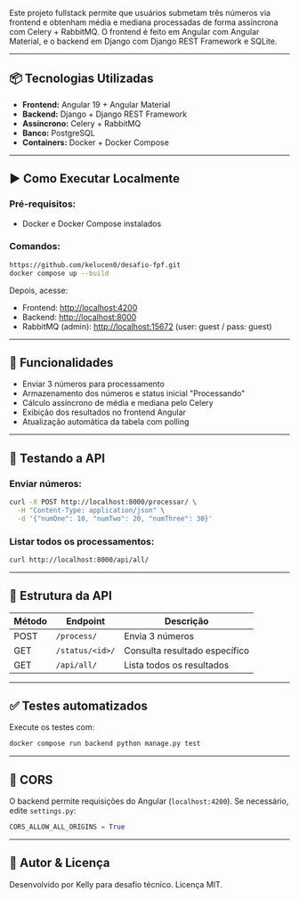 Este projeto fullstack permite que usuários submetam três números via frontend e obtenham média e mediana processadas de forma assíncrona com Celery + RabbitMQ. O frontend é feito em Angular com Angular Material, e o backend em Django com Django REST Framework e SQLite.

---

## 📦 Tecnologias Utilizadas

- **Frontend:** Angular 19 + Angular Material
- **Backend:** Django + Django REST Framework
- **Assíncrono:** Celery + RabbitMQ
- **Banco:** PostgreSQL
- **Containers:** Docker + Docker Compose

---

## ▶️ Como Executar Localmente

### Pré-requisitos:
- Docker e Docker Compose instalados

### Comandos:

```bash
https://github.com/kelucen0/desafio-fpf.git
docker compose up --build
```

Depois, acesse:
- Frontend: [http://localhost:4200](http://localhost:4200)
- Backend: [http://localhost:8000](http://localhost:8000)
- RabbitMQ (admin): [http://localhost:15672](http://localhost:15672) (user: guest / pass: guest)

---

## 📌 Funcionalidades

- Enviar 3 números para processamento
- Armazenamento dos números e status inicial "Processando"
- Cálculo assíncrono de média e mediana pelo Celery
- Exibição dos resultados no frontend Angular
- Atualização automática da tabela com polling

---

## 🧪 Testando a API

### Enviar números:
```bash
curl -X POST http://localhost:8000/processar/ \
  -H "Content-Type: application/json" \
  -d '{"numOne": 10, "numTwo": 20, "numThree": 30}'
```

### Listar todos os processamentos:
```bash
curl http://localhost:8000/api/all/
```

---

## 🧩 Estrutura da API

| Método | Endpoint             | Descrição                     |
|--------|----------------------|-------------------------------|
| POST   | `/process/`          | Envia 3 números               |
| GET    | `/status/<id>/`      | Consulta resultado específico |
| GET    | `/api/all/`          | Lista todos os resultados     |

---

## ✅ Testes automatizados

Execute os testes com:
```bash
docker compose run backend python manage.py test
```

---

## 🔐 CORS

O backend permite requisições do Angular (`localhost:4200`). Se necessário, edite `settings.py`:
```python
CORS_ALLOW_ALL_ORIGINS = True
```

---

## 📂 Autor & Licença

Desenvolvido por Kelly para desafio técnico. Licença MIT.